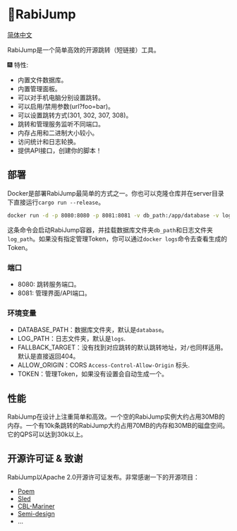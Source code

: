 # 🐰RabiJump

[简体中文](README_cn.md)

RabiJump是一个简单高效的开源跳转（短链接）工具。

🎆 特性:

- 内置文件数据库。
- 内置管理面板。
- 可以对手机电脑分别设置跳转。
- 可以启用/禁用参数(url?foo=bar)。
- 可以设置跳转方式(301, 302, 307, 308)。
- 跳转和管理服务监听不同端口。
- 内存占用和二进制大小较小。
- 访问统计和日志轮换。
- 提供API接口，创建你的脚本！

## 部署

Docker是部署RabiJump最简单的方式之一。你也可以克隆仓库并在server目录下直接运行`cargo run --release`。


```bash
docker run -d -p 8080:8080 -p 8081:8081 -v db_path:/app/database -v log_path:/app/logs memorysafety/rabijump:0.1.0
```

这条命令会启动RabiJump容器，并挂载数据库文件夹`db_path`和日志文件夹`log_path`。如果没有指定管理Token，你可以通过`docker logs`命令去查看生成的Token。

### 端口

- 8080: 跳转服务端口。
- 8081: 管理界面/API端口。

### 环境变量

- DATABASE_PATH：数据库文件夹，默认是`database`。
- LOG_PATH：日志文件夹，默认是`logs`.
- FALLBACK_TARGET：没有找到对应跳转的默认跳转地址，对`/`也同样适用。默认是直接返回404。
- ALLOW_ORIGIN：CORS `Access-Control-Allow-Origin` 标头.
- TOKEN：管理Token，如果没有设置会自动生成一个。

## 性能

RabiJump在设计上注重简单和高效。一个空的RabiJump实例大约占用30MB的内存。一个有10k条跳转的RabiJump大约占用70MB的内存和30MB的磁盘空间。它的QPS可以达到30k以上。

## 开源许可证 & 致谢

RabiJump以Apache 2.0开源许可证发布。非常感谢一下的开源项目：

- [Poem](https://github.com/poem-web/poem)
- [Sled](https://github.com/spacejam/sled)
- [CBL-Mariner](https://github.com/microsoft/CBL-Mariner)
- [Semi-design](https://github.com/DouyinFE/semi-design)
- ...